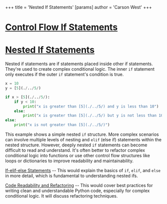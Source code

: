 +++
 title = 'Nested If Statements'
[params]
	author = 'Carson West'
+++
# [Control Flow If Statements](./../control-flow-if-statements/)
# [Nested If Statements](./../nested-if-statements/) 
Nested if statements are if statements placed inside other if statements.  They're used to create complex conditional logic.  The inner `if` statement only executes if the outer `if` statement's condition is true.

```python
x = 10
y = [5](./../5/)

if x > [5](./../5/):
    if y < 10:
        print("x is greater than [5](./../5/) and y is less than 10")
    else:
        print("x is greater than [5](./../5/) but y is not less than 10")
else:
    print("x is not greater than [5](./../5/)")

```

This example shows a simple nested `if` structure.  More complex scenarios can involve multiple levels of nesting and `elif` (else if) statements within the nested structure.  However, deeply nested `if` statements can become difficult to read and understand. It's often better to refactor complex conditional logic into functions or use other control flow structures like loops or dictionaries to improve readability and maintainability.


[If-elif-else Statements](./../if-elif-else-statements/)  --  This would explain the basics of `if`, `elif`, and `else` in more detail, which is fundamental to understanding nested ifs.

[Code Readability and Refactoring](./../code-readability-and-refactoring/) --  This would cover best practices for writing clean and understandable Python code,  especially for complex conditional logic.  It will discuss refactoring techniques.
